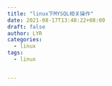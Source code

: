 ```yaml
---
title: "linux下MYSQL相关操作"
date: 2021-08-17T13:48:22+08:00
draft: false
author: LYR
categories:
  - linux
tags:
  - linux


---
```


